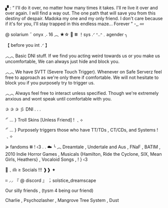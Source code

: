 ▞ : “ I'll do it over, no matter how many times it takes. I'll re live it over and over again. I will find a way out. The one path that will save you from this destiny of despair. Madoka my one and my only friend. I don't care because if it's for you, I'll stay trapped in this endless maze... Forever ”  -,, 💤

@ solarium ˶ onyx ˎ˗ 16 ︵ ★☆
💫 ⵌ ！sys .ᐟ ᐢ..ᐢ﹒agender ╮

【 before you int .ᐟ 】

︿︿ Basic DNI stuff. If we find you acting weird towards us or you make us uncomfortable, We can always just hide and block you.

︿︿ We have SVTT (Severe Touch Trigger). Whenever on Safe Serverz feel free to approach as we're only there if comfortable. We will not hesitate to block you if you purposely try to trigger us.

︿︿ Always feel free to interact unless specified. Though we're extremely anxious and wont speak until comfortable with you.

✰ ✰ ✰ 彡 DNI . . .

𝄓 ... } Troll Skins [Unless Friend] ! ﹑⟡

𝄓 ... } Purposely triggers those who have TT/TDs , CT/CDs, and Systems ! ﹑⟡

≽ fandoms ⵌ ! ‹3 . . ☁️
╰ ︵ Dreamtale  ,  Undertale and Aus  ,  FNaF , BATIM , 2010 Indie Horror Games ,  Musicals {Hamilton, Ride the Cyclone, SIX, Mean Girls, Heathers}  ,  Vocaloid Songs  ,   ! } ‹3

📼﹑ıllı ≥ Socials !!! ❱❱ ✦

⌗ ⸝⸝ 『 @ discord 』︔︉ solstice_dreamscape


Our silly friends ,  (tysm 4 being our friend)

Charlie  ,  Psychozlasher  ,  Mangrove Tree System  ,  Dust
